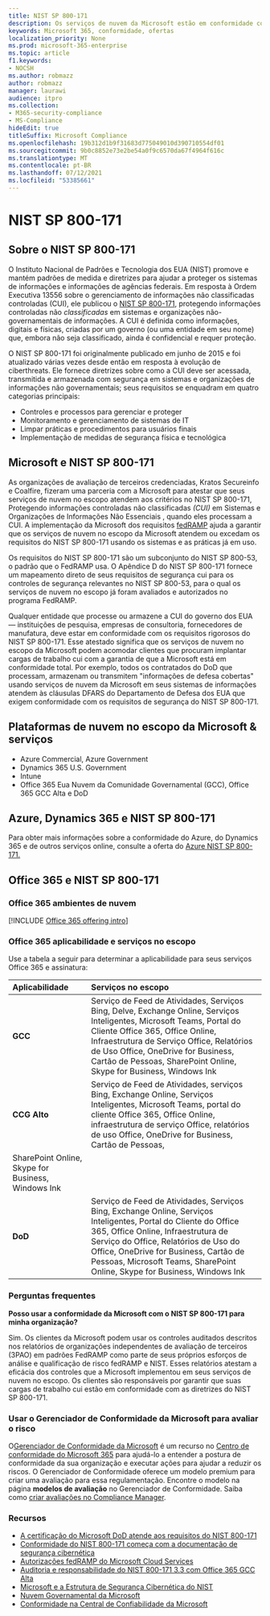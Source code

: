 ```yaml
---
title: NIST SP 800-171
description: Os serviços de nuvem da Microsoft estão em conformidade com as diretrizes do NIST SP 800-171 para proteger informações não classificadas controladas (CUI) em sistemas de informações não essenciais.
keywords: Microsoft 365, conformidade, ofertas
localization_priority: None
ms.prod: microsoft-365-enterprise
ms.topic: article
f1.keywords:
- NOCSH
ms.author: robmazz
author: robmazz
manager: laurawi
audience: itpro
ms.collection:
- M365-security-compliance
- MS-Compliance
hideEdit: true
titleSuffix: Microsoft Compliance
ms.openlocfilehash: 19b312d1b9f31683d775049010d390710554df01
ms.sourcegitcommit: 9b0c8852e73e2be54a0f9c6570da67f4964f616c
ms.translationtype: MT
ms.contentlocale: pt-BR
ms.lasthandoff: 07/12/2021
ms.locfileid: "53385661"
---
```

# <a name="nist-sp-800-171"></a>NIST SP 800-171

## <a name="about-nist-sp-800-171"></a>Sobre o NIST SP 800-171

O Instituto Nacional de Padrões e Tecnologia dos EUA (NIST) promove e mantém padrões de medida e diretrizes para ajudar a proteger os sistemas de informações e informações de agências federais. Em resposta à Ordem Executiva 13556 sobre o gerenciamento de informações não classificadas controladas (CUI), ele publicou o [NIST SP 800-171](https://csrc.nist.gov/publications/detail/sp/800-171/rev-1/final), protegendo informações controladas não *classificadas* em sistemas e organizações não-governamentais de informações. A CUI é definida como informações, digitais e físicas, criadas por um governo (ou uma entidade em seu nome) que, embora não seja classificado, ainda é confidencial e requer proteção.

O NIST SP 800-171 foi originalmente publicado em junho de 2015 e foi atualizado várias vezes desde então em resposta à evolução de ciberthreats. Ele fornece diretrizes sobre como a CUI deve ser acessada, transmitida e armazenada com segurança em sistemas e organizações de informações não governamentais; seus requisitos se enquadram em quatro categorias principais:

- Controles e processos para gerenciar e proteger
- Monitoramento e gerenciamento de sistemas de IT
- Limpar práticas e procedimentos para usuários finais
- Implementação de medidas de segurança física e tecnológica

## <a name="microsoft-and-nist-sp-800-171"></a>Microsoft e NIST SP 800-171

As organizações de avaliação de terceiros credenciadas, Kratos Secureinfo e Coalfire, fizeram uma parceria com a Microsoft para atestar que seus serviços de nuvem no escopo atendem aos critérios no NIST SP 800-171, Protegendo informações controladas não classificadas *(CUI)* em Sistemas e Organizações de Informações Não Essenciais , quando eles processam a CUI. A implementação da Microsoft dos requisitos [fedRAMP](offering-fedramp.md) ajuda a garantir que os serviços de nuvem no escopo da Microsoft atendem ou excedam os requisitos do NIST SP 800-171 usando os sistemas e as práticas já em uso.

Os requisitos do NIST SP 800-171 são um subconjunto do NIST SP 800-53, o padrão que o FedRAMP usa. O Apêndice D do NIST SP 800-171 fornece um mapeamento direto de seus requisitos de segurança cui para os controles de segurança relevantes no NIST SP 800-53, para o qual os serviços de nuvem no escopo já foram avaliados e autorizados no programa FedRAMP.

Qualquer entidade que processe ou armazene a CUI do governo dos EUA — instituições de pesquisa, empresas de consultoria, fornecedores de manufatura, deve estar em conformidade com os requisitos rigorosos do NIST SP 800-171. Esse atestado significa que os serviços de nuvem no escopo da Microsoft podem acomodar clientes que procuram implantar cargas de trabalho cui com a garantia de que a Microsoft está em conformidade total. Por exemplo, todos os contratados do DoD que processam, armazenam ou transmitem "informações de defesa cobertas" usando serviços de nuvem da Microsoft em seus sistemas de informações atendem às cláusulas DFARS do Departamento de Defesa dos EUA que exigem conformidade com os requisitos de segurança do NIST SP 800-171.

## <a name="microsoft-in-scope-cloud-platforms--services"></a>Plataformas de nuvem no escopo da Microsoft & serviços

- Azure Commercial, Azure Government
- Dynamics 365 U.S. Government
- Intune
- Office 365 Eua Nuvem da Comunidade Governamental (GCC), Office 365 GCC Alta e DoD

## <a name="azure-dynamics-365-and-nist-sp-800-171"></a>Azure, Dynamics 365 e NIST SP 800-171

Para obter mais informações sobre a conformidade do Azure, do Dynamics 365 e de outros serviços online, consulte a oferta do [Azure NIST SP 800-171.](/azure/compliance/offerings/offering-nist-800-171)

## <a name="office-365-and-nist-sp-800-171"></a>Office 365 e NIST SP 800-171

### <a name="office-365-cloud-environments"></a>Office 365 ambientes de nuvem

[!INCLUDE [Office 365 offering intro](../includes/o365-offering-introduction.md)]

### <a name="office-365-applicability-and-in-scope-services"></a>Office 365 aplicabilidade e serviços no escopo

Use a tabela a seguir para determinar a aplicabilidade para seus serviços Office 365 e assinatura:

| **Aplicabilidade** | **Serviços no escopo** |
|:------------------|:----------------------|
| **GCC** | Serviço de Feed de Atividades, Serviços Bing, Delve, Exchange Online, Serviços Inteligentes, Microsoft Teams, Portal do Cliente Office 365, Office Online, Infraestrutura de Serviço Office, Relatórios de Uso Office, OneDrive for Business, Cartão de Pessoas, SharePoint Online, Skype for Business, Windows Ink |
| **CCG Alto** | Serviço de Feed de Atividades, serviços Bing, Exchange Online, Serviços Inteligentes, Microsoft Teams, portal do cliente Office 365, Office Online, infraestrutura de serviço Office, relatórios de uso Office, OneDrive for Business, Cartão de Pessoas, 
SharePoint Online, Skype for Business, Windows Ink |
| **DoD** | Serviço de Feed de Atividades, Serviços Bing, Exchange Online, Serviços Inteligentes, Portal do Cliente do Office 365, Office Online, Infraestrutura de Serviço do Office, Relatórios de Uso do Office, OneDrive for Business, Cartão de Pessoas, Microsoft Teams, SharePoint Online, Skype for Business, Windows Ink |

### <a name="frequently-asked-questions"></a>Perguntas frequentes

**Posso usar a conformidade da Microsoft com o NIST SP 800-171 para minha organização?**

Sim. Os clientes da Microsoft podem usar os controles auditados descritos nos relatórios de organizações independentes de avaliação de terceiros (3PAO) em padrões FedRAMP como parte de seus próprios esforços de análise e qualificação de risco fedRAMP e NIST. Esses relatórios atestam a eficácia dos controles que a Microsoft implementou em seus serviços de nuvem no escopo. Os clientes são responsáveis por garantir que suas cargas de trabalho cui estão em conformidade com as diretrizes do NIST SP 800-171.

### <a name="use-microsoft-compliance-manager-to-assess-your-risk"></a>Usar o Gerenciador de Conformidade da Microsoft para avaliar o risco

O[Gerenciador de Conformidade da Microsoft](/microsoft-365/compliance/compliance-manager) é um recurso no [Centro de conformidade do Microsoft 365](/microsoft-365/compliance/microsoft-365-compliance-center) para ajudá-lo a entender a postura de conformidade da sua organização e executar ações para ajudar a reduzir os riscos. O Gerenciador de Conformidade oferece um modelo premium para criar uma avaliação para essa regulamentação. Encontre o modelo na página **modelos de avaliação** no Gerenciador de Conformidade. Saiba como [criar avaliações no Compliance Manager](/microsoft-365/compliance/compliance-manager-assessments).

### <a name="resources"></a>Recursos

- [A certificação do Microsoft DoD atende aos requisitos do NIST 800-171](offering-DoD-DISA-L2-L4-L5.md)
- [Conformidade do NIST 800-171 começa com a documentação de segurança cibernética](https://www.nist800171.com/)
- [Autorizações fedRAMP do Microsoft Cloud Services](https://marketplace.fedramp.gov/index.html?status=Compliant&sort=productName#/products)
- [Auditoria e responsabilidade do NIST 800-171 3.3 com Office 365 GCC Alta](https://info.summit7systems.com/blog/nist-3.3-audit-and-accountability-with-office-365)
- [Microsoft e a Estrutura de Segurança Cibernética do NIST](offering-nist-csf.md)
- [Nuvem Governamental da Microsoft](https://www.microsoft.com/enterprise/government)
- [Conformidade na Central de Confiabilidade da Microsoft](https://www.microsoft.com/trust-center/compliance/compliance-overview)
